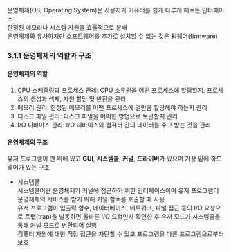 운영체제(OS, Operating System)은 사용자가 커퓨터를 쉽게 다루게 해주는 인터페이스  
한정된 메모리나 시스템 자원을 효율적으로 분배  
운영체제와 유사하지만 소프트웨어를 추가로 설치할 수 없는 것은 펌웨어(firmware)  

### 3.1.1 운영체제의 역할과 구조  
#### 운영체제의 역할  
1. CPU 스케줄링과 프로세스 관레: CPU 소유권을 어떤 프로세스에 할당할지, 프로세스의 생성과 섹제, 자원 할당 및 반환을 관리  
2. 메모리 관리: 한정된 메모리를 어떤 프로세스에 얼만큼 할당해야 하는지 관리  
3. 디스크 파일 관리: 디스크 파일을 어떠한 방법으로 보관할지 관리  
4. I/O 디바이스 관리: I/O 디바이스와 컴퓨터 간의 데이터를 주고 받는 것을 관리  

#### 운영체제의 구조  
유저 프로그램이 맨 위에 있고 **GUI**, **시스템콜**, **커널**, **드라이버**가 있으며 가장 밑에 하드웨어가 있는 구조  
* 시스템콜  
시스템콜이란 운영체제가 커널에 접근하기 위한 인터페이스이며 유저 프로그램이 운영체제의 서비스를 받기 위해 커널 함수를 호출할 때 사용  
유저 프로그램이 입출력 함수, 데이터베이스, 네트워크, 파일 접근 등의 I/O 요청으로 트랩(trap)을 발동하면 올바른 I/O 요청인지 확인한 후 유저 모드가 시스템콜을 통해 커널 모드로 변환되어 실행  
컴퓨터 자원에 대한 직접 접근을 차단할 수 있고 프로그램을 다른 프로그램으로부터 보호  
